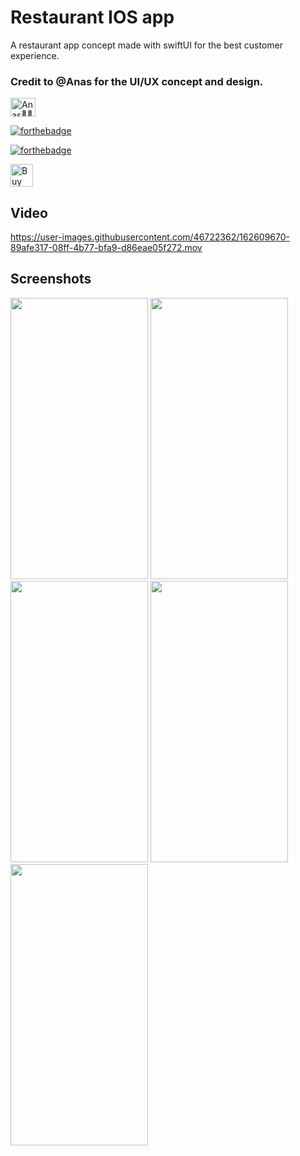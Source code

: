 # Restaurant IOS app
A restaurant app concept made with swiftUI for the best customer experience.

###  Credit to @Anas for the UI/UX concept and design.
<a href="https://twitter.com/_gulam_anas" target="blank"><img align="center"
      src="https://raw.githubusercontent.com/rahuldkjain/github-profile-readme-generator/master/src/images/icons/Social/twitter.svg"
      alt="Anas👊🏻" height="30" width="40" /></a> 
      
[![forthebadge](https://forthebadge.com/images/badges/built-with-love.svg)](https://forthebadge.com)

[![forthebadge](https://forthebadge.com/images/badges/built-with-swag.svg)](https://forthebadge.com)

<a href='https://ko-fi.com/wycliffn2291' target='_blank'><img height='36' style='border:0px;height:36px;' src='https://az743702.vo.msecnd.net/cdn/kofi2.png?v=0' border='0' alt='Buy Me a Coffee at ko-fi.com' /></a>
      
## Video

https://user-images.githubusercontent.com/46722362/162609670-89afe317-08ff-4b77-bfa9-d86eae05f272.mov
## Screenshots

<img src="https://user-images.githubusercontent.com/46722362/166712262-a6c87a54-2968-4227-abf9-11f6ceb1ae16.png"
      data-canonical-src="https://user-images.githubusercontent.com/46722362/166712262-a6c87a54-2968-4227-abf9-11f6ceb1ae16.png"
       width="220" height="450" />
<img src="https://user-images.githubusercontent.com/46722362/166712303-0aa70090-1a5e-4a62-acfd-60d5ce517871.png"
      data-canonical-src="https://user-images.githubusercontent.com/46722362/166712303-0aa70090-1a5e-4a62-acfd-60d5ce517871.png"
       width="220" height="450" />
<img src="https://user-images.githubusercontent.com/46722362/166712310-6f17f177-b63e-4096-a974-d876d885f754.png"
      data-canonical-src="https://user-images.githubusercontent.com/46722362/166712310-6f17f177-b63e-4096-a974-d876d885f754.png"
       width="220" height="450" />
<img src="https://user-images.githubusercontent.com/46722362/166712318-089a641b-c86c-4371-b78b-49aba8b08b99.png"
      data-canonical-src="https://user-images.githubusercontent.com/46722362/166712318-089a641b-c86c-4371-b78b-49aba8b08b99.png"
       width="220" height="450" />
<img src="https://user-images.githubusercontent.com/46722362/166712329-27b047a2-9cf3-4f02-b5b5-471fdf981547.png"
      data-canonical-src="https://user-images.githubusercontent.com/46722362/166712329-27b047a2-9cf3-4f02-b5b5-471fdf981547.png"
       width="220" height="450" />




    
